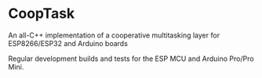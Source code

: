 # CoopTask
An all-C++ implementation of a cooperative multitasking layer for ESP8266/ESP32 and Arduino boards

Regular development builds and tests for the ESP MCU and Arduino Pro/Pro Mini.
